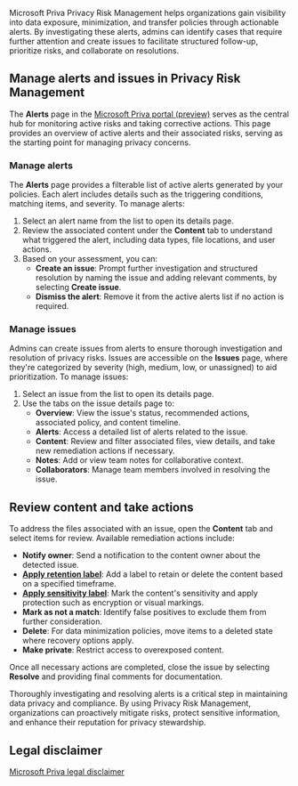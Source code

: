 Microsoft Priva Privacy Risk Management helps organizations gain visibility into data exposure, minimization, and transfer policies through actionable alerts. By investigating these alerts, admins can identify cases that require further attention and create issues to facilitate structured follow-up, prioritize risks, and collaborate on resolutions.

## Manage alerts and issues in Privacy Risk Management

The **Alerts** page in the [Microsoft Priva portal (preview)](https://purview.microsoft.com/priva?azure-portal=true) serves as the central hub for monitoring active risks and taking corrective actions. This page provides an overview of active alerts and their associated risks, serving as the starting point for managing privacy concerns.

### Manage alerts

The **Alerts** page provides a filterable list of active alerts generated by your policies. Each alert includes details such as the triggering conditions, matching items, and severity. To manage alerts:

1. Select an alert name from the list to open its details page.
1. Review the associated content under the **Content** tab to understand what triggered the alert, including data types, file locations, and user actions.
1. Based on your assessment, you can:
   - **Create an issue**: Prompt further investigation and structured resolution by naming the issue and adding relevant comments, by selecting **Create issue**.
   - **Dismiss the alert**: Remove it from the active alerts list if no action is required.

### Manage issues

Admins can create issues from alerts to ensure thorough investigation and resolution of privacy risks. Issues are accessible on the **Issues** page, where they're categorized by severity (high, medium, low, or unassigned) to aid prioritization. To manage issues:

1. Select an issue from the list to open its details page.
1. Use the tabs on the issue details page to:
   - **Overview**: View the issue's status, recommended actions, associated policy, and content timeline.
   - **Alerts**: Access a detailed list of alerts related to the issue.
   - **Content**: Review and filter associated files, view details, and take new remediation actions if necessary.
   - **Notes**: Add or view team notes for collaborative context.
   - **Collaborators**: Manage team members involved in resolving the issue.

## Review content and take actions

To address the files associated with an issue, open the **Content** tab and select items for review. Available remediation actions include:

- **Notify owner**: Send a notification to the content owner about the detected issue.
- **[Apply retention label](/purview/retention?azure-portal=true)**: Add a label to retain or delete the content based on a specified timeframe.
- **[Apply sensitivity label](/purview/sensitivity-labels?azure-portal=true)**: Mark the content's sensitivity and apply protection such as encryption or visual markings.
- **Mark as not a match**: Identify false positives to exclude them from further consideration.
- **Delete**: For data minimization policies, move items to a deleted state where recovery options apply.
- **Make private**: Restrict access to overexposed content.

Once all necessary actions are completed, close the issue by selecting **Resolve** and providing final comments for documentation.

Thoroughly investigating and resolving alerts is a critical step in maintaining data privacy and compliance. By using Privacy Risk Management, organizations can proactively mitigate risks, protect sensitive information, and enhance their reputation for privacy stewardship.

## Legal disclaimer

[Microsoft Priva legal disclaimer](/privacy/priva/priva-disclaimer?azure-portal=true)

